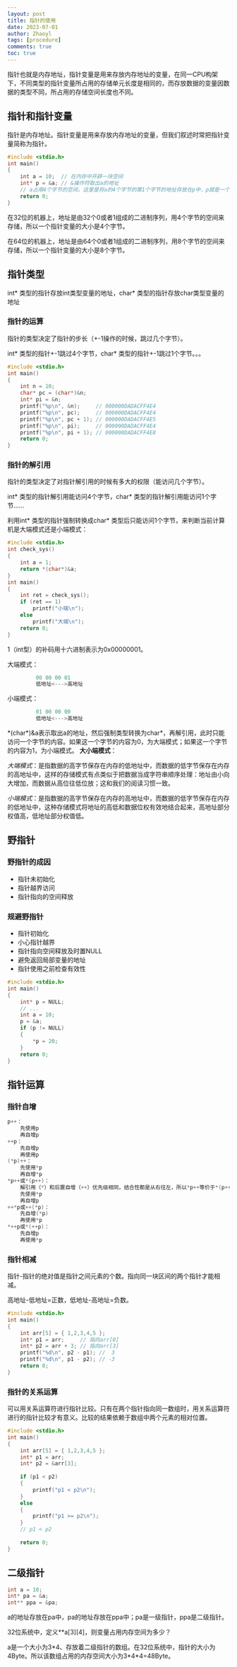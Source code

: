 ```yaml
---
layout: post
title: 指针的使用
date: 2023-07-01
author: Zhaoyl
tags: [procedure]
comments: true
toc: true
---
```

指针也就是内存地址，指针变量是用来存放内存地址的变量，在同一CPU构架下，不同类型的指针变量所占用的存储单元长度是相同的，而存放数据的变量因数据的类型不同，所占用的存储空间长度也不同。

## 指针和指针变量

指针是内存地址。指针变量是用来存放内存地址的变量，但我们叙述时常把指针变量简称为指针。

```c
#include <stdio.h> 
int main()
{
	int a = 10;  // 在内存中开辟一块空间
	int* p = &a; // &操作符取出a的地址
	// a占用4个字节的空间，这里是将a的4个字节的第1个字节的地址存放在p中，p就是一个指针变量
	return 0;
}
```

在32位的机器上，地址是由32个0或者1组成的二进制序列，用4个字节的空间来存储，所以一个指针变量的大小是4个字节。

在64位的机器上，地址是由64个0或者1组成的二进制序列，用8个字节的空间来存储，所以一个指针变量的大小是8个字节。

## 指针类型

int\* 类型的指针存放int类型变量的地址，char* 类型的指针存放char类型变量的地址

### 指针的运算

指针的类型决定了指针的步长（+-1操作的时候，跳过几个字节）。

int* 类型的指针+-1跳过4个字节，char* 类型的指针+-1跳过1个字节。。。

```c
#include <stdio.h>
int main()
{
	int n = 10;
	char* pc = (char*)&n;
	int* pi = &n;
	printf("%p\n", &n);     // 000000DADACFF4E4
	printf("%p\n", pc);     // 000000DADACFF4E4
	printf("%p\n", pc + 1); // 000000DADACFF4E5
	printf("%p\n", pi);     // 000000DADACFF4E4
	printf("%p\n", pi + 1); // 000000DADACFF4E8
	return 0;
}
```

### 指针的解引用

指针的类型决定了对指针解引用的时候有多大的权限（能访问几个字节）。

int* 类型的指针解引用能访问4个字节，char* 类型的指针解引用能访问1个字节……

利用int* 类型的指针强制转换成char* 类型后只能访问1个字节，来判断当前计算机是大端模式还是小端模式：

```c
#include <stdio.h>
int check_sys()
{
	int a = 1;
	return *(char*)&a;
}
int main()
{
	int ret = check_sys();
	if (ret == 1)
		printf("小端\n");
	else
		printf("大端\n");
	return 0;
}
```

1（int型）的补码用十六进制表示为0x00000001。

大端模式：

```c
         00 00 00 01
         低地址<--->高地址
```

小端模式：

```c
         01 00 00 00
         低地址<--->高地址
```

\*(char\*)&a表示取出a的地址，然后强制类型转换为char*，再解引用，此时只能访问一个字节的内容。如果这一个字节的内容为0，为大端模式；如果这一个字节的内容为1，为小端模式。
**大小端模式**：

*大端模式*：是指数据的高字节保存在内存的低地址中，而数据的低字节保存在内存的高地址中，这样的存储模式有点类似于把数据当成字符串顺序处理：地址由小向大增加，而数据从高位往低位放；这和我们的阅读习惯一致。

*小端模式*：是指数据的高字节保存在内存的高地址中，而数据的低字节保存在内存的低地址中，这种存储模式将地址的高低和数据位权有效地结合起来，高地址部分权值高，低地址部分权值低。



## 野指针

### 野指针的成因

- 指针未初始化
- 指针越界访问
- 指针指向的空间释放

### 规避野指针

- 指针初始化
- 小心指针越界
- 指针指向空间释放及时置NULL
- 避免返回局部变量的地址
- 指针使用之前检查有效性 

```c
#include <stdio.h>
int main()
{
	int* p = NULL;
	// ...
	int a = 10;
	p = &a;
	if (p != NULL)
	{
		*p = 20;
	}
	return 0;
}
```

## 指针运算

### 指针自增

``` c
p++：
	先使用p
	再自增p
++p：
	先自增p
	再使用p
(*p)++：
	先使用*p
	再自增*p
*p++或*(p++)：
	解引用（*）和后置自增（++）优先级相同，结合性都是从右往左，所以*p++等价于*(p++)
	先使用*p
	再自增p
++*p或++(*p)：
	先自增(*p)
	再使用*p
*++p或*(++p)：
	先自增p
	再使用*p
```

### 指针相减

指针-指针的绝对值是指针之间元素的个数。指向同一块区间的两个指针才能相减。

高地址-低地址=正数，低地址-高地址=负数。

```c
#include <stdio.h>
int main()
{
	int arr[5] = { 1,2,3,4,5 };
	int* p1 = arr;     // 指向arr[0]
	int* p2 = arr + 3; // 指向arr[3]
	printf("%d\n", p2 - p1); //  3
	printf("%d\n", p1 - p2); // -3
	return 0;
}
```

### 指针的关系运算

可以用关系运算符进行指针比较。只有在两个指针指向同一数组时，用关系运算符进行的指针比较才有意义。比较的结果依赖于数组中两个元素的相对位置。

```c
#include <stdio.h>
int main()
{
	int arr[5] = { 1,2,3,4,5 };
	int* p1 = arr;
	int* p2 = &arr[3];
	
	if (p1 < p2)
	{
		printf("p1 < p2\n");
	}
	else
	{
		printf("p1 >= p2\n");
	}
	// p1 < p2
 
	return 0;
}
```

## 二级指针

```c
int a = 10;
int* pa = &a;
int** ppa = &pa;
```

a的地址存放在pa中，pa的地址存放在ppa中；pa是一级指针，ppa是二级指针。

32位系统中，定义**a\[3][4]，则变量占用内存空间为多少？

a是一个大小为3\*4、存放着二级指针的数组。在32位系统中，指针的大小为4Byte。所以该数组占用的内存空间大小为3\*4\*4=48Byte。

